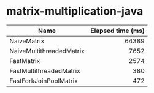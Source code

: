 # matrix-multiplication-java

|Name                    |Elapsed time (ms)|
|------------------------|----------------:|
|NaiveMatrix             |           64389 |
|NaiveMultithreadedMatrix|            7652 |
|FastMatrix              |            2574 |
|FastMultithreadedMatrix |             380 |
|FastForkJoinPoolMatrix  |             472 |